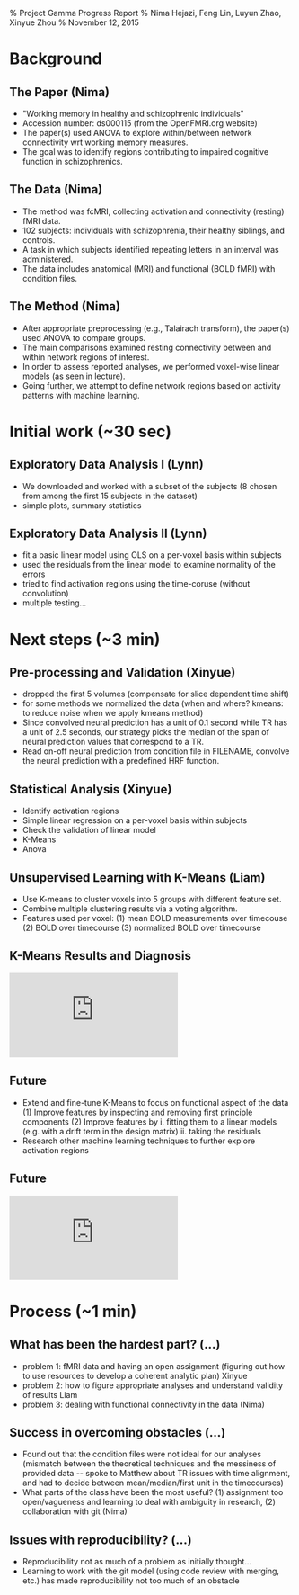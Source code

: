 % Project Gamma Progress Report
% Nima Hejazi, Feng Lin, Luyun Zhao, Xinyue Zhou
% November 12, 2015


# Background

## The Paper (Nima)

- "Working memory in healthy and schizophrenic individuals"
- Accession number: ds000115 (from the OpenFMRI.org website)
- The paper(s) used ANOVA to explore within/between network connectivity wrt working memory measures.
- The goal was to identify regions contributing to impaired cognitive function in schizophrenics.

## The Data (Nima)

- The method was fcMRI, collecting activation and connectivity (resting) fMRI data.
- 102 subjects: individuals with schizophrenia, their healthy siblings, and controls.
- A task in which subjects identified repeating letters in an interval was administered.
- The data includes anatomical (MRI) and functional (BOLD fMRI) with condition files.

## The Method (Nima)

- After appropriate preprocessing (e.g., Talairach transform), the paper(s) used ANOVA to compare groups.
- The main comparisons examined resting connectivity between and within network regions of interest.
- In order to assess reported analyses, we performed voxel-wise linear models (as seen in lecture).
- Going further, we attempt to define network regions based on activity patterns with machine learning.

# Initial work (~30 sec)

## Exploratory Data Analysis I (Lynn)

- We downloaded and worked with a subset of the subjects (8 chosen from among the first 15 subjects in the dataset)
- simple plots, summary statistics

## Exploratory Data Analysis II (Lynn)

- fit a basic linear model using OLS on a per-voxel basis within subjects
- used the residuals from the linear model to examine normality of the errors
- tried to find activation regions using the time-coruse (without convolution)
- multiple testing...


# Next steps (~3 min)

## Pre-processing and Validation (Xinyue)

- dropped the first 5 volumes (compensate for slice dependent time shift)
- for some methods we normalized the data (when and where? kmeans: to reduce noise when we apply kmeans method)
- Since convolved neural prediction has a unit of 0.1 second while TR has a unit of 2.5 seconds, our strategy picks the median of the span of neural prediction values that correspond to a TR.
- Read on-off neural prediction from condition file in FILENAME, convolve the neural prediction with a predefined HRF function.

## Statistical Analysis (Xinyue)
- Identify activation regions 
- Simple linear regression on a per-voxel basis within subjects
- Check the validation of linear model
- K-Means
- Anova


## Unsupervised Learning with K-Means (Liam)

- Use K-means to cluster voxels into 5 groups with different feature set.
- Combine multiple clustering results via a voting algorithm.
- Features used per voxel: 
    (1) mean BOLD measurements over timecouse
    (2) BOLD over timecourse
    (3) normalized BOLD over timecourse

## K-Means Results and Diagnosis
![Comparison across feature sets for the same subject](https://s3-us-west-2.amazonaws.com/stat159datascience/subject_across_methods.pdf)

## Future

- Extend and fine-tune K-Means to focus on functional aspect of the data
    (1) Improve features by inspecting and removing first principle components
    (2) Improve features by 
        i. fitting them to a linear models (e.g. with a drift term in the design matrix) 
        ii. taking the residuals
- Research other machine learning techniques to further explore activation regions

## Future
![An example: residuals after removing the first two PCs](https://s3-us-west-2.amazonaws.com/stat159datascience/first_pcs_removed.pdf)

# Process (~1 min)

## What has been the hardest part? (...)

- problem 1: fMRI data and having an open assignment (figuring out how to use resources to develop a coherent analytic plan) Xinyue
- problem 2: how to figure appropriate analyses and understand validity of results Liam
- problem 3: dealing with functional connectivity in the data (Nima)

## Success in overcoming obstacles (...)

- Found out that the condition files were not ideal for our analyses (mismatch between the theoretical techniques and the messiness of provided data -- spoke to Matthew about TR issues with time alignment, and had to decide between mean/median/first unit in the timecourses)
- What parts of the class have been the most useful? (1) assignment too open/vagueness and learning to deal with ambiguity in research, (2) collaboration with git (Nima)

## Issues with reproducibility? (...)

- Reproducibility not as much of a problem as initially thought...
- Learning to work with the git model (using code review with merging, etc.) has made reproducibility not too much of an obstacle
